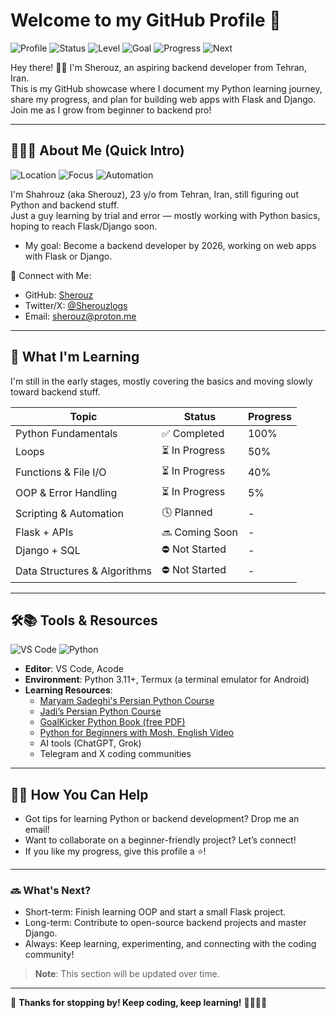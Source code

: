 # Welcome to my GitHub Profile 🚀

![Profile](https://img.shields.io/badge/Profile-Showcase-8B5CF6?logo=github&logoColor=white)
![Status](https://img.shields.io/badge/Status-Actively_Learning_&_updating-brightgreen)
![Level](https://img.shields.io/badge/Level-Beginner_to_Intermediate-00CED1?logo=bookstack&logoColor=white)
![Goal](https://img.shields.io/badge/Goal-Backend_Developer-FFD700?logo=codeigniter&logoColor=Black&Orange)
![Progress](https://img.shields.io/badge/Learning-In_Progress-orange)
![Next](https://img.shields.io/badge/Next-Flask_Adventure-00A3E0?logo=flask&logoColor=white)



Hey there! 👋🏾
I'm Sherouz, an aspiring backend developer from Tehran, Iran.  
This is my GitHub showcase where I document my Python learning journey, share my progress, and plan for building web apps with Flask and Django.  
Join me as I grow from beginner to backend pro!

---

## 👨🏽‍💻 About Me (Quick Intro)

![Location](https://img.shields.io/badge/Location-Tehran-FF4500?logo=map&logoColor=white)
![Focus](https://img.shields.io/badge/Focus-Backend_Enthusiast-4682B4?logo=server&logoColor=white)
![Automation](https://img.shields.io/badge/Passion-Automation_Enthusiast-6B7280?logo=zap&logoColor=yellow)


I'm Shahrouz (aka Sherouz), 23 y/o from Tehran, Iran, still figuring out Python and backend stuff.  
Just a guy learning by trial and error — mostly working with Python basics, hoping to reach Flask/Django soon.
- My goal: Become a backend developer by 2026, working on web apps with Flask or Django.


🔗 Connect with Me:
- GitHub: [Sherouz](https://github.com/Sherouz)  
- Twitter/X: [@Sherouzlogs](https://twitter.com/Sherouzlogs)  
- Email: [sherouz@proton.me](mailto:sherouz@proton.me)

---

## 🧠 What I'm Learning

I'm still in the early stages, mostly covering the basics and moving slowly toward backend stuff.

| Topic | Status | Progress |
|-------|--------|----------|
| Python Fundamentals | ✅ Completed | 100% |
| Loops | ⏳️ In Progress | 50% |
| Functions & File I/O | ⏳️ In Progress | 40% |
| OOP & Error Handling | ⏳️ In Progress | 5% |
| Scripting & Automation | 🕓 Planned | - |
| Flask + APIs | 🔜 Coming Soon | - |
| Django + SQL | ⛔ Not Started | - |
| Data Structures & Algorithms | ⛔ Not Started | - |

---

## 🛠️📚 Tools & Resources

![VS Code](https://img.shields.io/badge/Editor-VS%20Code-007ACC?logo=visualstudiocode&logoColor=white)
![Python](https://img.shields.io/badge/Python-3.11%2B-3776AB?logo=python&logoColor=FFD43B)

- **Editor**: VS Code, Acode
- **Environment**: Python 3.11+, Termux (a terminal emulator for Android)
- **Learning Resources**:
  - [Maryam Sadeghi's Persian Python Course](https://youtu.be/BsScQ1mOKrA?si=Wvgidb6tAkt15jly)
  - [Jadi’s Persian Python Course](https://maktabkhooneh.org/course/%D8%A2%D9%85%D9%88%D8%B2%D8%B4-%D8%A8%D8%B1%D9%86%D8%A7%D9%85%D9%87-%D9%86%D9%88%DB%8C%D8%B3%DB%8C-%D8%A8%D8%A7-%D9%BE%D8%A7%DB%8C%D8%AA%D9%88%D9%86-%D9%85%D9%82%D8%AF%D9%85%D8%A7%D8%AA%DB%8C-mk346/)
  - [GoalKicker Python Book (free PDF)](https://www.goalkicker.com/PythonBook/PythonNotesForProfessionals.pdf)
  - [Python for Beginners with Mosh, English Video](https://youtu.be/kqtD5dpn9C8?si=p6alLmEsFokj_nCb)
  - AI tools (ChatGPT, Grok)
  - Telegram and X coding communities

---

## 🤝🏽 How You Can Help

- Got tips for learning Python or backend development? Drop me an email!
- Want to collaborate on a beginner-friendly project? Let’s connect!
- If you like my progress, give this profile a ⭐!

---

### 🔜 What's Next?

- Short-term: Finish learning OOP and start a small Flask project.
- Long-term: Contribute to open-source backend projects and master Django.
- Always: Keep learning, experimenting, and connecting with the coding community!

> **Note**: This section will be updated over time.

---

🫡 **Thanks for stopping by! Keep coding, keep learning!** 🫡👨🏽‍💻
